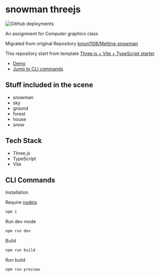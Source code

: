 # snowman threejs
![GitHub deployments](https://img.shields.io/github/deployments/yunkai1841/snowman-threejs/github-pages?label=GitHub%20Pages&link=https%3A%2F%2Fyunkai1841.github.io%2Fsnowman-threejs%2F)


An assignment for Computer graphics class

Migrated from original Repository [kojun1108/Melting-snowman](https://github.com/kojun1108/Melting-snowman)

This repository start from template
[Three.js + Vite + TypeScript starter](https://github.com/pachoclo/vite-threejs-ts-template)

- [Demo](https://yunkai1841.github.io/snowman-threejs/)
- [Jump to CLI commands](#cli-commands)

## Stuff included in the scene

- snowman
- sky
- ground
- forest
- house
- snow

## Tech Stack

- Three.js
- TypeScript
- Vite

## CLI Commands

Installation

Require [nodejs](https://nodejs.org/en)
```bash
npm i
```

Run dev mode

```bash
npm run dev
```

Build

```bash
npm run build
```

Run build

```bash
npm run preview
```

